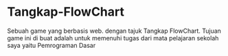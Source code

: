 # Tangkap-FlowChart
Sebuah game yang berbasis web. dengan tajuk Tangkap FlowChart. Tujuan game ini di buat adalah untuk memenuhi tugas dari mata pelajaran sekolah saya yaitu Pemrograman Dasar
